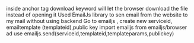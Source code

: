 inside anchor tag download keyword will let the browser download the file instead of opening it 
Used EmailJs library to sen email from the website to my mail without using backend
Go to emailjs , create new serviceid, emailtemplate (templateid),public key 
import emailjs from emailjs/browser ad use emailjs.send(serviceid,templateid,templateparams,publickey)